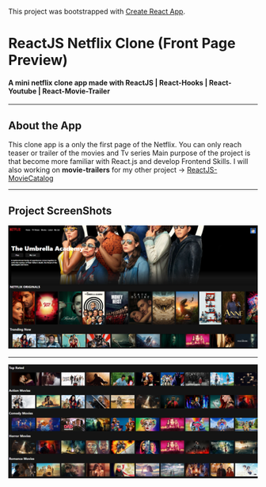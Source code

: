 This project was bootstrapped with [Create React App](https://github.com/facebook/create-react-app).

# ReactJS Netflix Clone (Front Page Preview)

#### A mini netflix clone app made with ReactJS | React-Hooks | React-Youtube | React-Movie-Trailer #####

--- 

## About the App

This clone app is a only the first page of the Netflix. You can only reach teaser or trailer of the movies and Tv series Main purpose of the project is that become more familiar with React.js and develop Frontend Skills. I will also working on **movie-trailers** for my other project -> [ReactJS-MovieCatalog](https://github.com/Bgstatic/ReactJS-MovieCatalog)

---

## Project ScreenShots

![Main Page](https://github.com/Bgstatic/ReactJS-Netflix-Clone/blob/master/img/Page1.png)

---

![Page 2](https://github.com/Bgstatic/ReactJS-Netflix-Clone/blob/master/img/Page2.png)

